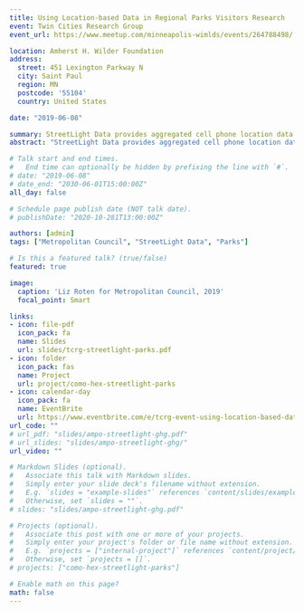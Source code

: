 ```yaml
---
title: Using Location-based Data in Regional Parks Visitors Research
event: Twin Cities Research Group
event_url: https://www.meetup.com/minneapolis-wimlds/events/264788498/

location: Amherst H. Wilder Foundation
address:
  street: 451 Lexington Parkway N
  city: Saint Paul
  region: MN
  postcode: '55104'
  country: United States

date: "2019-06-08"

summary: StreetLight Data provides aggregated cell phone location data for transportation research. This talk will examine how the Research Team at the Metropolitan Council is using StreetLight to analyze visitor patterns in regional parks. 
abstract: "StreetLight Data provides aggregated cell phone location data for transportation research. This talk will examine how the Research Team at the Metropolitan Council is using StreetLight to analyze visitor patterns in regional parks. We will cover topics including inferring traveler demographics -- such as race, income, education, and family status -- and limitations of the data. Finally, we will explore interactive visualizations using this powerful data source."

# Talk start and end times.
#   End time can optionally be hidden by prefixing the line with `#`.
# date: "2019-06-08"
# date_end: "2030-06-01T15:00:00Z"
all_day: false

# Schedule page publish date (NOT talk date).
# publishDate: "2020-10-281T13:00:00Z"

authors: [admin]
tags: ["Metropolitan Council", "StreetLight Data", "Parks"]

# Is this a featured talk? (true/false)
featured: true

image:
  caption: 'Liz Roten for Metropolitan Council, 2019'
  focal_point: Smart

links:
- icon: file-pdf
  icon_pack: fa
  name: Slides
  url: slides/tcrg-streetlight-parks.pdf
- icon: folder
  icon_pack: fas
  name: Project
  url: project/como-hex-streetlight-parks
- icon: calendar-day
  icon_pack: fa
  name: EventBrite
  url: https://www.eventbrite.com/e/tcrg-event-using-location-based-data-in-regional-parks-visitors-research-registration-60382855747#
url_code: ""
# url_pdf: "slides/ampo-streetlight-ghg.pdf"
# url_slides: "slides/ampo-streetlight-ghg/"
url_video: ""

# Markdown Slides (optional).
#   Associate this talk with Markdown slides.
#   Simply enter your slide deck's filename without extension.
#   E.g. `slides = "example-slides"` references `content/slides/example-slides.md`.
#   Otherwise, set `slides = ""`.
# slides: "slides/ampo-streetlight-ghg.pdf"

# Projects (optional).
#   Associate this post with one or more of your projects.
#   Simply enter your project's folder or file name without extension.
#   E.g. `projects = ["internal-project"]` references `content/project/deep-learning/index.md`.
#   Otherwise, set `projects = []`.
# projects: ["como-hex-streetlight-parks"]

# Enable math on this page?
math: false
---
```

